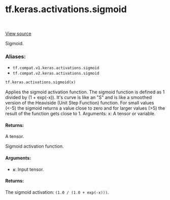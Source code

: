 <div itemscope itemtype="http://developers.google.com/ReferenceObject">
<meta itemprop="name" content="tf.keras.activations.sigmoid" />
<meta itemprop="path" content="Stable" />
</div>

# tf.keras.activations.sigmoid

<!-- Insert buttons -->

<table class="tfo-notebook-buttons tfo-api" align="left">
</table>

<a target="_blank" href="/code/stable/tensorflow/python/keras/activations.py">View source</a>



<!-- Start diff -->
Sigmoid.

### Aliases:

* `tf.compat.v1.keras.activations.sigmoid`
* `tf.compat.v2.keras.activations.sigmoid`


``` python
tf.keras.activations.sigmoid(x)
```



<!-- Placeholder for "Used in" -->

Applies the sigmoid activation function. The sigmoid function is defined as
1 divided by (1 + exp(-x)). It's curve is like an "S" and is like a smoothed
version of the Heaviside (Unit Step Function) function. For small values
(<-5) the sigmoid returns a value close to zero and for larger values (>5)
the result of the function gets close to 1.
Arguments:
    x: A tensor or variable.

#### Returns:

A tensor.

Sigmoid activation function.

#### Arguments:


* <b>`x`</b>: Input tensor.


#### Returns:

The sigmoid activation: `(1.0 / (1.0 + exp(-x)))`.
